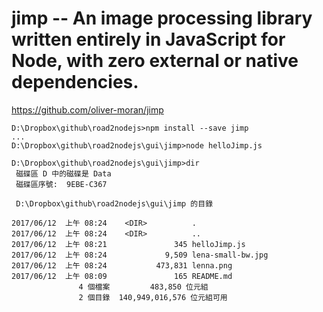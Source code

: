 # jimp -- An image processing library written entirely in JavaScript for Node, with zero external or native dependencies.

https://github.com/oliver-moran/jimp

```
D:\Dropbox\github\road2nodejs>npm install --save jimp
...
D:\Dropbox\github\road2nodejs\gui\jimp>node helloJimp.js

D:\Dropbox\github\road2nodejs\gui\jimp>dir
 磁碟區 D 中的磁碟是 Data
 磁碟區序號:  9EBE-C367

 D:\Dropbox\github\road2nodejs\gui\jimp 的目錄

2017/06/12  上午 08:24    <DIR>          .
2017/06/12  上午 08:24    <DIR>          ..
2017/06/12  上午 08:21               345 helloJimp.js
2017/06/12  上午 08:24             9,509 lena-small-bw.jpg
2017/06/12  上午 08:24           473,831 lenna.png
2017/06/12  上午 08:09               165 README.md
               4 個檔案         483,850 位元組
               2 個目錄  140,949,016,576 位元組可用
```